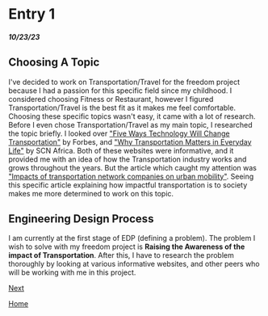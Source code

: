 # Entry 1
##### 10/23/23
## Choosing A Topic

I've decided to work on Transportation/Travel for the freedom project because I had a passion for this specific field since my childhood. I considered choosing Fitness or Restaurant, however I figured Transportation/Travel is the best fit as it makes me feel comfortable. Choosing these specific topics wasn't easy, it came with a lot of research. Before I even chose Transportation/Travel as my main topic, I researched the topic briefly. I looked over ["Five Ways Technology Will Change Transportation"](https://www.forbes.com/sites/forbestechcouncil/2021/12/22/five-ways-technology-will-change-transportation-in-2022/?sh=3e98c0de20d8) by Forbes, and ["Why Transportation Matters in Everyday Life"](https://scnafrica.com/2022/03/23/why-transportation-matters-in-everyday-life/) by SCN Africa. Both of these websites were informative, and it provided me with an idea of how the Transportation industry works and grows throughout the years. But the article which caught my attention was ["Impacts of transportation network companies on urban mobility"](https://www.nature.com/articles/s41893-020-00678-z). Seeing this specific article explaining how impactful transportation is to society makes me more determined to work on this topic. 

## Engineering Design Process

I am currently at the first stage of EDP (defining a problem). The problem I wish to solve with my freedom project is **Raising the Awareness of the impact of Transportation**. After this, I have to research the problem thoroughly by looking at various informative websites, and other peers who will be working with me in this project. 

[Next](entry02.md)

[Home](../README.md)
